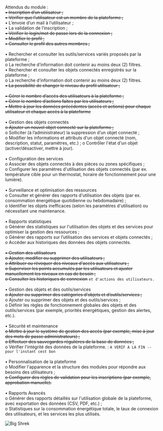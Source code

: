 Attendus du module :<br>
<del>• Inscription d’un utilisateur ;</del><br>
<del>• Vérifier que l’utilisateur est un membre de la plateforme ;</del><br>
• L’envoie d’un mail à l’utilisateur ;<br>
• La validation de l’inscription ;<br>
<del>• Vérifier le login/mot de passe lors de la connexion ;</del><br>
<del>• Modifier le profil ;</del><br>
<del>• Consulter le profil des autres membres ;</del><br><br>
• Rechercher et consulter les outils/services variés proposés par la plateforme ;<br>
o La recherche d’information doit contenir au moins deux (2) filtres.<br>
• Rechercher et consulter les objets connectés enregistrés sur la plateforme ;<br>
o La recherche d’information doit contenir au moins deux (2) filtres.<br>
<del>• La possibilité de changer le niveau du profil utilisateur ;</del><br><br>
<del>• Gérer le nombre d’accès des utilisateurs à la plateforme ;<br></del>
<del>• Gérer le nombre d’actions faites par les utilisateurs ;<br></del>
<del>• Mettre à jour les données précédentes (accès et actions) pour chaque utilisateur et
chaque accès à la plateforme<br><br></del>
• Gestion des objets connectés<br>
<del>o Ajouter un nouvel objet connecté sur la plateforme ;<br></del>
o Solliciter (à l’administrateur) la suppression d’un objet connecté ;<br>
o Modifier les informations et attributs d'un objet connecté (nom, description,
statut, paramètres, etc.) ;
o Contrôler l'état d'un objet (activer/désactiver, mettre à jour).<br><br>
• Configuration des services<br>
o Associer des objets connectés à des pièces ou zones spécifiques ;<br>
o Configurer les paramètres d'utilisation des objets connectés (par ex. température
cible pour un thermostat, horaire de fonctionnement pour une lumière).<br><br>
• Surveillance et optimisation des ressources<br>
o Consulter et générer des rapports d'utilisation des objets (par ex. consommation
énergétique quotidienne ou hebdomadaire) ;<br>
o Identifier les objets inefficaces (selon les paramètres d'utilisation) ou nécessitant
une maintenance.<br><br>
• Rapports statistiques<br>
o Générer des statistiques sur l'utilisation des objets et des services pour optimiser
la gestion des ressources ;<br>
o Générer des rapports sur l’utilisation des services et objets connectés ;<br>
o Accéder aux historiques des données des objets connectés.<br><br>
<del>• Gestion des utilisateurs</del><br>
<del>o Ajouter, modifier ou supprimer des utilisateurs ;<br></del>
<del>o Attribuer ou révoquer des niveaux d'accès aux utilisateurs ;<br></del>
<del>o Superviser les points accumulés par les utilisateurs et ajuster manuellement les
niveaux en cas de besoin ;</del><br>
<del>o Consulter les historiques de connexion</del> `et d'actions des utilisateurs.`
<br><br>
• Gestion des objets et des outils/services<br>
<del>o Ajouter ou supprimer des catégories d'objets et d’outils/services ;</del><br>
o Ajouter ou supprimer des objets et des outils/services ;<br>
o Définir les règles de fonctionnement globales des objets et des outils/services (par
exemple, priorités énergétiques, gestion des alertes, etc.).<br><br>
• Sécurité et maintenance<br>
<del>o Mettre à jour le système de gestion des accès (par exemple, mise à jour des mots
de passe administrateurs) ;</del><br>
<del>o Effectuer des sauvegardes régulières de la base de données ;<br></del>
o Vérifier l'intégrité des données de la plateforme. : `A VERIF A LA FIN -- pour l'instant cest bon`<br><br>
• Personnalisation de la plateforme<br>
o Modifier l'apparence et la structure des modules pour répondre aux besoins des
utilisateurs ;<br>
<del>o Configurer des règles de validation pour les inscriptions (par exemple,
approbation manuelle).</del><br><br>
• Rapports Avancés<br>
o Générer des rapports détaillés sur l'utilisation globale de la plateforme, avec
exportation des données (CSV, PDF, etc.) ;<br>
o Statistiques sur la consommation énergétique totale, le taux de connexion des
utilisateurs, et les services les plus utilisés.<br>

![Big Shrek](https://pics.craiyon.com/2023-10-09/6ad8e1778a5240c7a79aa2170a1ee467.webp)
